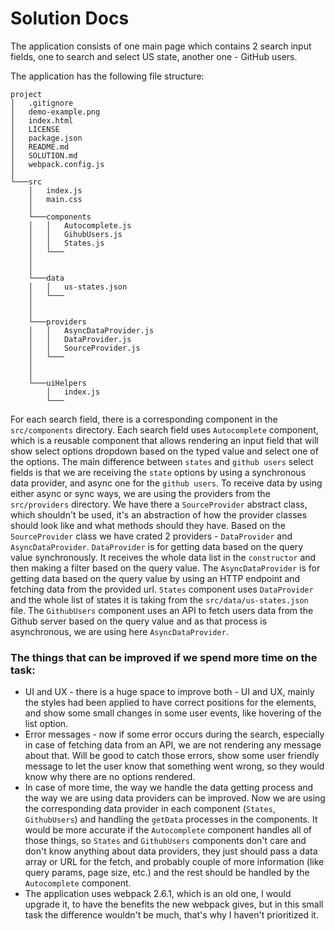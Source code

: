# Solution Docs

The application consists of one main page which contains 2 search input fields, one to search and select US state, another one - GitHub users.

The application has the following file structure:

```
project
│   .gitignore
│   demo-example.png
│   index.html
│   LICENSE
│   package.json
│   README.md
│   SOLUTION.md
│   webpack.config.js
│
└───src
    │   index.js
    │   main.css
    │
    └───components
    │   │   Autocomplete.js
    │   │   GihubUsers.js
    │   │   States.js
    │   └───
    │
    │
    └───data
    │   │   us-states.json
    │   └───
    │
    │
    └───providers
    │   │   AsyncDataProvider.js
    │   │   DataProvider.js
    │   │   SourceProvider.js
    │   └───
    │   
    │ 
    └───uiHelpers  
        │   index.js
        └───
```


For each search field, there is a corresponding component in the `src/components` directory. Each search field uses `Autocomplete` component, which is a reusable component that allows rendering an input field that will show select options dropdown based on the typed value and select one of the options.
The main difference between `states` and `github users` select fields is that we are receiving the `state` options by using a synchronous data provider, and async one for the `github users`. To receive data by using either async or sync ways, we are using the providers from the `src/providers` directory. 
We have there a `SourceProvider` abstract class, which shouldn't be used, it's an abstraction of how the provider classes should look like and what methods should they have. Based on the `SourceProvider` class we have crated 2 providers - `DataProvider` and `AsyncDataProvider`. `DataProvider` is for getting data
based on the query value synchronously. It receives the whole data list in the `constructor` and then making a filter based on the query value. The `AsyncDataProvider` is for getting data based on the query value by using an HTTP endpoint and fetching data from the provided url. `States` component uses `DataProvider` 
and the whole list of states it is taking from the `src/data/us-states.json` file. The `GithubUsers` component uses an API to fetch users data from the Github server based on the query value and as that process is asynchronous, we are using here `AsyncDataProvider`.

### The things that can be improved if we spend more time on the task:

- UI and UX - there is a huge space to improve both - UI and UX, mainly the styles had been applied to have correct positions for the elements, and show some small changes in some user events, like hovering of the list option.
- Error messages - now if some error occurs during the search, especially in case of fetching data from an API, we are not rendering any message about that. Will be good to catch those errors, show some user friendly message to let the user know that something went wrong, so they would know why there are no options rendered.
- In case of more time, the way we handle the data getting process and the way we are using data providers can be improved. Now we are using the corresponding data provider in each component (`States`, `GithubUsers`) and handling the `getData` processes in the components. It would be more accurate if the `Autocomplete` component handles all of those things, so `States` and `GithubUsers` components don't care and don't know anything about data providers, they just should pass a data array or URL for the fetch, and probably couple of more information (like query params, page size, etc.) and the rest should be handled by the `Autocomplete` component.
- The application uses webpack 2.6.1, which is an old one, I would upgrade it, to have the benefits the new webpack gives, but in this small task the difference wouldn't be much, that's why I haven't prioritized it.
